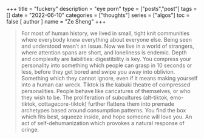+++
title = "fuckery"
description = "eye porn"
type = ["posts","post"]
tags = []
date = "2022-06-10"
categories = ["thoughts"]
series = ["algos"]
toc = false 
[ author ]
  name = "Ze Sheng"
+++

> For most of human history, we lived in small, tight knit communities where everybody knew everything about everyone else. Being seen and understood wasn’t an issue. Now we live in a world of strangers, where attention spans are short, and loneliness is endemic. Depth and complexity are liabilities: digestibility is key. You compress your personality into something which people can grasp in 10 seconds or less, before they get bored and swipe you away into oblivion. Something which they cannot ignore, even if it means making yourself into a human car wreck. Tiktok is the kabuki theatre of compressed personalities. People behave like caricatures of themselves, or who they wish to be. The proliferation of subcultures (alt-tiktok, emo-tiktok, cottagecore-tiktok) further flattens them into premade archetypes based around consumption patterns. You find the box which fits best, squeeze inside, and hope someone will love you. An act of self-dehumanization which provokes a natural response of cringe.
